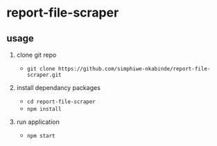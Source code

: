 # report-file-scraper

## usage

1. clone git repo
    - `git clone https://github.com/simphiwe-nkabinde/report-file-scraper.git`

2. install dependancy packages
    - `cd report-file-scraper`
    - `npm install`

3. run application
    - `npm start`
